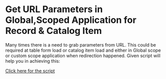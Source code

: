# Get URL Parameters in Global,Scoped Application for Record & Catalog Item

Many times there is a need to grab parameters from URL. This could be required at table form load or catalog item load and either in Global scope or custom scope application when redirection happened. Given script will help you in achieving this:

[Click here for the script](script.js)
